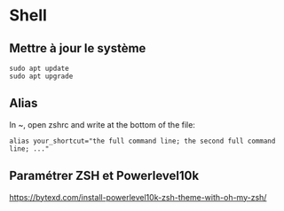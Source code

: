 # Shell

## Mettre à jour le système
```shell
sudo apt update 
sudo apt upgrade
```

## Alias
In ~, open zshrc and write at the bottom of the file:
```shell
alias your_shortcut="the full command line; the second full command line; ..."
```

## Paramétrer ZSH et Powerlevel10k

https://bytexd.com/install-powerlevel10k-zsh-theme-with-oh-my-zsh/

